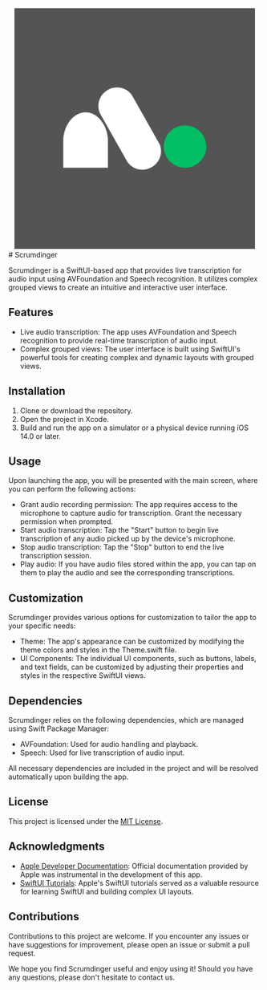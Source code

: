 <div align="center">
  <img src="Scrumdinger.png" alt="Scrumdinger Logo" width="480" height="480">
</div>
# Scrumdinger

Scrumdinger is a SwiftUI-based app that provides live transcription for audio input using AVFoundation and Speech recognition. It utilizes complex grouped views to create an intuitive and interactive user interface.

## Features

- Live audio transcription: The app uses AVFoundation and Speech recognition to provide real-time transcription of audio input.
- Complex grouped views: The user interface is built using SwiftUI's powerful tools for creating complex and dynamic layouts with grouped views.

## Installation

1. Clone or download the repository.
2. Open the project in Xcode.
3. Build and run the app on a simulator or a physical device running iOS 14.0 or later.

## Usage

Upon launching the app, you will be presented with the main screen, where you can perform the following actions:

- Grant audio recording permission: The app requires access to the microphone to capture audio for transcription. Grant the necessary permission when prompted.
- Start audio transcription: Tap the "Start" button to begin live transcription of any audio picked up by the device's microphone.
- Stop audio transcription: Tap the "Stop" button to end the live transcription session.
- Play audio: If you have audio files stored within the app, you can tap on them to play the audio and see the corresponding transcriptions.

## Customization

Scrumdinger provides various options for customization to tailor the app to your specific needs:

- Theme: The app's appearance can be customized by modifying the theme colors and styles in the Theme.swift file.
- UI Components: The individual UI components, such as buttons, labels, and text fields, can be customized by adjusting their properties and styles in the respective SwiftUI views.

## Dependencies

Scrumdinger relies on the following dependencies, which are managed using Swift Package Manager:

- AVFoundation: Used for audio handling and playback.
- Speech: Used for live transcription of audio input.

All necessary dependencies are included in the project and will be resolved automatically upon building the app.

## License

This project is licensed under the [MIT License](LICENSE).

## Acknowledgments

- [Apple Developer Documentation](https://developer.apple.com/documentation/): Official documentation provided by Apple was instrumental in the development of this app.
- [SwiftUI Tutorials](https://developer.apple.com/tutorials/swiftui/): Apple's SwiftUI tutorials served as a valuable resource for learning SwiftUI and building complex UI layouts.

## Contributions

Contributions to this project are welcome. If you encounter any issues or have suggestions for improvement, please open an issue or submit a pull request.

We hope you find Scrumdinger useful and enjoy using it! Should you have any questions, please don't hesitate to contact us.

